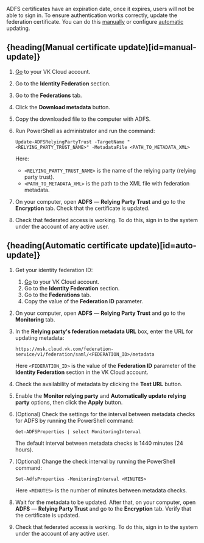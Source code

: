 ADFS certificates have an expiration date, once it expires, users will not be able to sign in. To ensure authentication works correctly, update the federation certificate. You can do this [manually](#manual-update) or configure [automatic](#auto-update) updating.

## {heading(Manual certificate update)[id=manual-update]}

1. [Go](https://cloud.vk.com/account) to your VK Cloud account.
1. Go to the **Identity Federation** section.
1. Go to the **Federations** tab.
1. Click the **Download metadata** button.
1. Copy the downloaded file to the computer with ADFS.
1. Run PowerShell as administrator and run the command:

    ```console
    Update-ADFSRelyingPartyTrust -TargetName "<RELYING_PARTY_TRUST_NAME>" -MetadataFile <PATH_TO_METADATA_XML>
    ```

    Here:

   - `<RELYING_PARTY_TRUST_NAME>` is the name of the relying party (relying party trust).
   - `<PATH_TO_METADATA_XML>` is the path to the XML file with federation metadata.

1. On your computer, open **ADFS** — **Relying Party Trust** and go to the **Encryption** tab. Check that the certificate is updated.
1. Check that federated access is working. To do this, sign in to the system under the account of any active user.

## {heading(Automatic certificate update)[id=auto-update]}

1. Get your identity federation ID:

   1. [Go](https://cloud.vk.com/account) to your VK Cloud account.
   1. Go to the **Identity Federation** section.
   1. Go to the **Federations** tab.
   1. Copy the value of the **Federation ID** parameter.

1. On your computer, open **ADFS** — **Relying Party Trust** and go to the **Monitoring** tab.
1. In the **Relying party's federation metadata URL** box, enter the URL for updating metadata:

    ```text
    https://msk.cloud.vk.com/federation-service/v1/federation/saml/<FEDERATION_ID>/metadata
    ```

    Here `<FEDERATION_ID>` is the value of the **Federation ID** parameter of the **Identity Federation** section in the VK Cloud account.

1. Check the availability of metadata by clicking the **Test URL** button.

1. Enable the **Monitor relying party** and **Automatically update relying party** options, then click the **Apply** button.

1. (Optional) Check the settings for the interval between metadata checks for ADFS by running the PowerShell command:

    ```console
    Get-ADFSProperties | select MonitoringInterval
    ```

    The default interval between metadata checks is 1440 minutes (24 hours).

1. (Optional) Change the check interval by running the PowerShell command:

    ```console
    Set-AdfsProperties -MonitoringInterval <MINUTES>
    ```

    Here `<MINUTES>` is the number of minutes between metadata checks.

1. Wait for the metadata to be updated. After that, on your computer, open **ADFS** — **Relying Party Trust** and go to the **Encryption** tab. Verify that the certificate is updated.
1. Check that federated access is working. To do this, sign in to the system under the account of any active user.